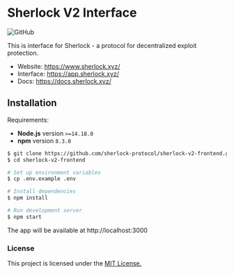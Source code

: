 # Sherlock V2 Interface
![GitHub](https://img.shields.io/github/license/sherlock-protocol/sherlock-v2-frontend)


This is interface for Sherlock - a protocol for decentralized exploit protection.

- Website: https://www.sherlock.xyz/
- Interface: https://app.sherlock.xyz/
- Docs: https://docs.sherlock.xyz/

## Installation

Requirements:
 - **Node.js** version `>=14.18.0`
 - **npm** version `8.3.0`

```bash
$ git clone https://github.com/sherlock-protocol/sherlock-v2-frontend.git
$ cd sherlock-v2-frontend

# Set up environment variables
$ cp .env.example .env

# Install dependencies
$ npm install

# Run development server
$ npm start 
```

The app will be available at http://localhost:3000

### License

This project is licensed under the [MIT License.](./LICENSE)
